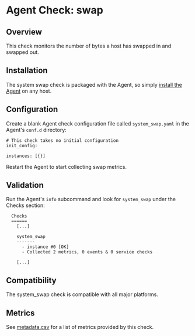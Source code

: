 # Agent Check: swap

## Overview

This check monitors the number of bytes a host has swapped in and swapped out.

## Installation

The system swap check is packaged with the Agent, so simply [install the Agent](https://app.datadoghq.com/account/settings#agent) on any host.

## Configuration

Create a blank Agent check configuration file called `system_swap.yaml` in the Agent's `conf.d` directory:

```
# This check takes no initial configuration
init_config:

instances: [{}]
```

Restart the Agent to start collecting swap metrics.

## Validation

Run the Agent's `info` subcommand and look for `system_swap` under the Checks section:

```
  Checks
  ======
    [...]

    system_swap
    -------
      - instance #0 [OK]
      - Collected 2 metrics, 0 events & 0 service checks

    [...]
```

## Compatibility

The system_swap check is compatible with all major platforms.

## Metrics

See [metadata.csv](https://github.com/DataDog/integrations-core/blob/master/system_swap/metadata.csv) for a list of metrics provided by this check.
